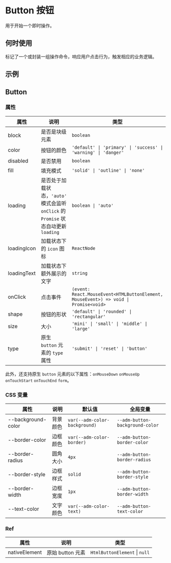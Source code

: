 # Button 按钮

用于开始一个即时操作。

## 何时使用

标记了一个或封装一组操作命令，响应用户点击行为，触发相应的业务逻辑。

## 示例

<code src="./demos/demo1.tsx"></code>

<code src="./demos/demo2.tsx"></code>

## Button

### 属性

| 属性 | 说明 | 类型 | 默认值 |
| --- | --- | --- | --- |
| block | 是否是块级元素 | `boolean` | `false` |
| color | 按钮的颜色 | `'default' \| 'primary' \| 'success' \| 'warning' \| 'danger'` | `'default'` |
| disabled | 是否禁用 | `boolean` | `false` |
| fill | 填充模式 | `'solid' \| 'outline' \| 'none'` | `'solid'` |
| loading | 是否处于加载状态，`'auto'` 模式会监听 `onClick` 的 `Promise` 状态自动更新 `loading` | `boolean \| 'auto'` | `false` |
| loadingIcon | 加载状态下的 `icon` 图标 | `ReactNode` | `<DotLoading color='currentColor' />` |
| loadingText | 加载状态下额外展示的文字 | `string` | - |
| onClick | 点击事件 | `(event: React.MouseEvent<HTMLButtonElement, MouseEvent>) => void \| Promise<void>` | - |
| shape | 按钮的形状 | `'default' \| 'rounded' \| 'rectangular'` | `'default'` |
| size | 大小 | `'mini' \| 'small' \| 'middle' \| 'large'` | `'middle'` |
| type | 原生 `button` 元素的 `type` 属性 | `'submit' \| 'reset' \| 'button'` | `'button'` |

此外，还支持原生 `button` 元素的以下属性：`onMouseDown` `onMouseUp` `onTouchStart` `onTouchEnd` `form`。

### CSS 变量

| 属性 | 说明 | 默认值 | 全局变量 |
| --- | --- | --- | --- |
| --background-color | 背景颜色 | `var(--adm-color-background)` | `--adm-button-background-color` |
| --border-color | 边框颜色 | `var(--adm-color-border)` | `--adm-button-border-color` |
| --border-radius | 圆角大小 | `4px` | `--adm-button-border-radius` |
| --border-style | 边框样式 | `solid` | `--adm-button-border-style` |
| --border-width | 边框宽度 | `1px` | `--adm-button-border-width` |
| --text-color | 文字颜色 | `var(--adm-color-text)` | `--adm-button-text-color` |

### Ref

| 属性          | 说明             | 类型                          |
| ------------- | ---------------- | ----------------------------- |
| nativeElement | 原始 button 元素 | `HtmlButtonElement` \| `null` |
